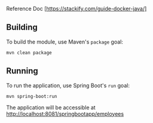 Reference Doc
[https://stackify.com/guide-docker-java/]

## Building

To build the module, use Maven's `package` goal:

```
mvn clean package
```

## Running

To run the application, use Spring Boot's `run` goal:

```
mvn spring-boot:run
```

The application will be accessible at [http://localhost:8081/springbootapp/employees](http://localhost:8081/springbootapp/employees)
